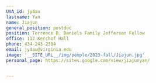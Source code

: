 ```yaml
---
UVA_id: jy4au
lastname: Yan
name: Jiajun
general_position: postdoc
position: Terrence D. Daniels Family Jefferson Fellow
office: 112 Kerchof Hall
phone: 434-243-2304
email: jy4au@virginia.edu
image: '__SITE_URL__/img/people/2023-fall/Jiajun.jpg'
personal_page: https://sites.google.com/view/jiajunyan/


---
```

